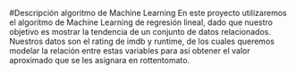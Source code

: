 #Descripción algoritmo de Machine Learning
En este proyecto utilizaremos el algoritmo de Machine Learning de regresión lineal, 
dado que nuestro objetivo es mostrar la tendencia de un conjunto de datos relacionados. 
Nuestros datos son el rating de imdb y runtime, de los cuales queremos modelar la relación 
entre estas variables para así obtener el valor aproximado que se les asignara en rottentomato.
